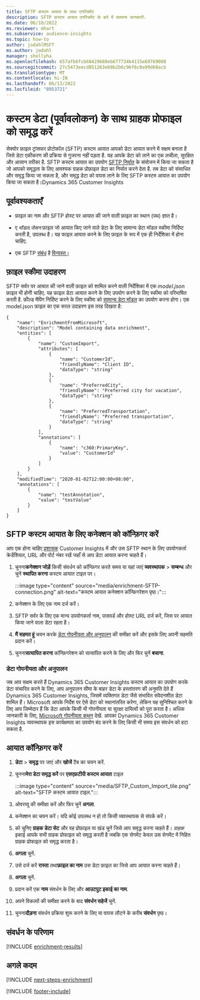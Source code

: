 ```yaml
---
title: SFTP कस्टम आयात के साथ एनरिचमेंट
description: SFTP कस्टम आयात एनरिचमेंट के बारे में सामान्य जानकारी.
ms.date: 06/10/2022
ms.reviewer: mhart
ms.subservice: audience-insights
ms.topic: how-to
author: jodahlMSFT
ms.author: jodahl
manager: shellyha
ms.openlocfilehash: 657afb6fcb68429680eb677734b4115e69769008
ms.sourcegitcommit: 27c5473eecd851263e60b2b6c96f6c0a99d68acb
ms.translationtype: MT
ms.contentlocale: hi-IN
ms.lasthandoff: 06/13/2022
ms.locfileid: "8953721"
---
```

# <a name="enrich-customer-profiles-with-custom-data-preview"></a>कस्टम डेटा (पूर्वावलोकन) के साथ ग्राहक प्रोफाइल को समृद्ध करें

सेक्योर फ़ाइल ट्रांसफर प्रोटोकॉल (SFTP) कस्टम आयात आपको डेटा आयात करने में सक्षम बनाता है जिसे डेटा एकीकरण की प्रक्रिया से गुजरना नहीं पड़ता है. यह आपके डेटा को लाने का एक लचीला, सुरक्षित और आसान तरीका है. SFTP कस्टम आयात का उपयोग [SFTP निर्यात](export-sftp.md) के संयोजन में किया जा सकता है जो आपको समृद्धता के लिए आवश्यक ग्राहक प्रोफ़ाइल डेटा का निर्यात करने देता है. तब डेटा को संसाधित और समृद्ध किया जा सकता है, और समृद्ध डेटा को वापस लाने के लिए SFTP कस्टम आयात का उपयोग किया जा सकता है।Dynamics 365 Customer Insights

## <a name="prerequisites"></a>पूर्वावश्यकताएँ

- फ़ाइल का नाम और SFTP होस्ट पर आयात की जाने वाली फ़ाइल का स्थान (पथ) ज्ञात है।

- ए *मॉडल.जेसन* फ़ाइल जो आयात किए जाने वाले डेटा के लिए सामान्य डेटा मॉडल स्कीमा निर्दिष्ट करती है, उपलब्ध है। यह फाइल आयात करने के लिए फ़ाइल के रूप में एक ही निर्देशिका में होना चाहिए.

- एक SFTP [संबंध](connections.md) है [विन्यस्त।](#configure-the-connection-for-sftp-custom-import)

## <a name="file-schema-example"></a>फ़ाइल स्कीमा उदाहरण

SFTP सर्वर पर आयात की जाने वाली फ़ाइल को शामिल करने वाली निर्देशिका में एक *model.json* फ़ाइल भी होनी चाहिए. यह फ़ाइल डेटा आयात करने के लिए उपयोग करने के लिए स्कीमा को परिभाषित करती है. फ़ील्ड मैपिंग निर्दिष्ट करने के लिए स्कीमा को [ सामान्य डेटा मॉडल](/common-data-model/) का उपयोग करना होगा। एक model.json फ़ाइल का एक सरल उदाहरण इस तरह दिखता है:

```
{
    "name": "EnrichmentFromMicrosoft",
    "description": "Model containing data enrichment",
    "entities": [
        {
            "name": "CustomImport",
            "attributes": [
                {
                    "name": "CustomerId",
                    "friendlyName": "Client ID",
                    "dataType": "string"
                },
                {
                    "name": "PreferredCity",
                    "friendlyName": "Preferred city for vacation",
                    "dataType": "string"
                },
                {
                    "name": "PreferredTransportation",
                    "friendlyName": "Preferred transportation",
                    "dataType": "string"
                }
            ],
            "annotations": [
                {
                    "name": "c360:PrimaryKey",
                    "value": "CustomerId"
                }
            ]
        }
    ],
    "modifiedTime": "2020-01-02T12:00:00+08:00",
    "annotations": [
        {
            "name": "testAnnotation",
            "value": "testValue"
        }
    ]
}
```

## <a name="configure-the-connection-for-sftp-custom-import"></a>SFTP कस्टम आयात के लिए कनेक्शन को कॉन्फ़िगर करें

आप एक होना चाहिए [प्रशासक](permissions.md#admin) Customer Insights में और उस SFTP स्थान के लिए उपयोगकर्ता क्रेडेंशियल, URL और पोर्ट नंबर रखें जहाँ से आप डेटा आयात करना चाहते हैं।

1. चुनना**कनेक्शन जोड़ें** किसी संवर्धन को कॉन्फ़िगर करते समय या यहां जाएं **व्यवस्थापक** > **सम्बन्ध** और चुनें **स्थापित करना** कस्टम आयात टाइल पर।

   :::image type="content" source="media/enrichment-SFTP-connection.png" alt-text="कस्टम आयात कनेक्शन कॉन्फ़िगरेशन पृष्ठ।":::

1. कनेक्शन के लिए एक नाम दर्ज करें।

1. SFTP सर्वर के लिए एक मान्य उपयोगकर्ता नाम, पासवर्ड और होस्ट URL दर्ज करें, जिस पर आयात किया जाने वाला डेटा रहता है।

1. **मैं सहमत हूं** चयन करके [डेटा गोपनीयता और अनुपालन](#data-privacy-and-compliance) की समीक्षा करें और इसके लिए अपनी सहमति प्रदान करें।

1. चुनना**सत्यापित करना** कॉन्फ़िगरेशन को सत्यापित करने के लिए और फिर चुनें **बचाना**.

### <a name="data-privacy-and-compliance"></a>डेटा गोपनीयता और अनुपालन

जब आप सक्षम करते हैं Dynamics 365 Customer Insights कस्टम आयात का उपयोग करके डेटा संचारित करने के लिए, आप अनुपालन सीमा के बाहर डेटा के हस्तांतरण की अनुमति देते हैं Dynamics 365 Customer Insights, जिसमें व्यक्तिगत डेटा जैसे संभावित संवेदनशील डेटा शामिल हैं। Microsoft आपके निर्देश पर ऐसे डेटा को स्थानांतरित करेगा, लेकिन यह सुनिश्चित करने के लिए आप ज़िम्मेदार हैं कि डेटा आपके किसी भी गोपनीयता या सुरक्षा दायित्वों को पूरा करता है। अधिक जानकारी के लिए, [Microsoft गोपनीयता कथन](https://go.microsoft.com/fwlink/?linkid=396732) देखें.
आपका Dynamics 365 Customer Insights व्यवस्थापक इस कार्यक्षमता का उपयोग बंद करने के लिए किसी भी समय इस संवर्धन को हटा सकता है.

## <a name="configure-the-import"></a>आयात कॉन्फ़िगर करें

1. **डेटा** > **समृद्ध** पर जाएं और **खोजें** टैब का चयन करें.

1. चुनना**मेरा डेटा समृद्ध करें** पर **एसएफ़टीपी कस्टम आयात** टाइल

   :::image type="content" source="media/SFTP_Custom_Import_tile.png" alt-text="SFTP कस्टम आयात टाइल.":::

1. ओवरव्यू की समीक्षा करें और फिर चुनें **अगला**.

1. कनेक्शन का चयन करें। यदि कोई उपलब्ध न हो तो किसी व्यवस्थापक से संपर्क करें।

1. को चुनिए **ग्राहक डेटा सेट** और वह प्रोफ़ाइल या खंड चुनें जिसे आप समृद्ध करना चाहते हैं। *ग्राहक* इकाई आपके सभी ग्राहक प्रोफाइल को समृद्ध करती है जबकि एक सेगमेंट केवल उस सेगमेंट में निहित ग्राहक प्रोफाइल को समृद्ध करता है।

1. **अगला** चुनें.

1. उसे दर्ज करें **रास्ता** तथा**फ़ाइल का नाम** उस डेटा फ़ाइल का जिसे आप आयात करना चाहते हैं।

1. **अगला** चुनें.

1. प्रदान करें एक **नाम** संवर्धन के लिए और **आउटपुट इकाई का नाम**.

1. अपने विकल्पों की समीक्षा करने के बाद **संवर्धन सहेजें** चुनें.

1. चुनना**दौड़ना** संवर्धन प्रक्रिया शुरू करने के लिए या वापस लौटने के करीब **संवर्धन** पृष्ठ।

## <a name="enrichment-results"></a>संवर्धन के परिणाम

[!INCLUDE [enrichment-results](includes/enrichment-results.md)]

## <a name="next-steps"></a>अगले कदम

[!INCLUDE [next-steps-enrichment](includes/next-steps-enrichment.md)]

[!INCLUDE [footer-include](includes/footer-banner.md)]
